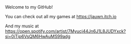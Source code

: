 Welcome to my GitHub!

You can check out all my games at https://jauwn.itch.io

And my music at https://open.spotify.com/artist/7Myucj44Jn6J1L8JUDYxck?si=0iTip6VsQM6HwAuMS99adg


